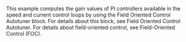 This example computes the gain values of PI controllers available in the speed and current control loops by using the Field Oriented Control Autotuner block. For details about this block, see Field Oriented Control Autotuner. For details about field-oriented control, see Field-Oriented Control (FOC).
